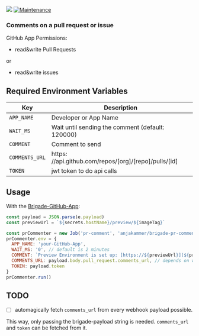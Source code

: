 <a href="https://codeclimate.com/github/anjakammer/brigade-pr-comment/maintainability"><img src="https://api.codeclimate.com/v1/badges/f1909b09712611c34fc7/maintainability" /></a>
[![Maintenance](https://img.shields.io/badge/Maintained%3F-yes-green.svg)](https://GitHub.com/Naereen/StrapDown.js/graphs/commit-activity)

### Comments on a pull request or issue

GitHub App Permissions:
* read&write Pull Requests

or

* read&write issues

## Required Environment Variables

| Key             | Description                                               |
| ----------------|-----------------------------------------------------------|
| `APP_NAME`      | Developer or App Name                                     |
| `WAIT_MS`       | Wait until sending the comment (default: 120000)          |
| `COMMENT`       | Comment to send                                           |
| `COMMENTS_URL`  | https: //api.github.com/repos/[org]/[repo]/pulls/[id]     |
| `TOKEN`         | jwt token to do api calls                                 |


## Usage
With the [Brigade-GitHub-App](https://github.com/Azure/brigade-github-app):

```javascript
const payload = JSON.parse(e.payload)
const previewUrl = `${secrets.hostName}/preview/${imageTag}`

const prCommenter = new Job('pr-comment', 'anjakammer/brigade-pr-comment')
prCommenter.env = {
  APP_NAME: 'your-GitHub-App',
  WAIT_MS: '0', // default is 2 minutes
  COMMENT: `Preview Environment is set up: [https://${previewUrl}](${previewUrl})`,
  COMMENTS_URL: payload.body.pull_request.comments_url, // depends on webhook payload
  TOKEN: payload.token
}
prCommenter.run()
```


## TODO
- [ ] automagically fetch `comments_url` from every webhook payload possible.

This way, only passing the brigade-payload string is needed. `comments_url` and `token` can be fetched from it.
